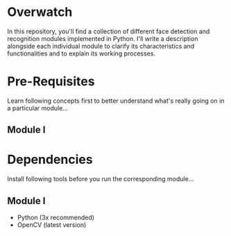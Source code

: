 # Overwatch
In this repository, you'll find a collection of different face detection and recognition modules implemented in Python. I'll write a description alongside each individual module to clarify its characteristics and functionalities and to explain its working processes.

# Pre-Requisites
Learn following concepts first to better understand what's really going on in a particular module...
## Module I

# Dependencies
Install following tools before you run the corresponding module...
## Module I
- Python (3x recommended)
- OpenCV (latest version)
